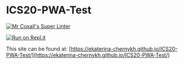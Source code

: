 # ICS20-PWA-Test

[![Mr Coxall's Super Linter](https://github.com/ekaterina-chernykh/ICS20-PWA-Test/workflows/Mr%20Coxall's%20Super%20Linter/badge.svg)](https://github.com/ekaterina-chernykh/ICS20-PWA-Test/actions)

[![Run on Repl.it](https://repl.it/badge/github/ekaterina-chernykh/ICS20-PWA-Test)](https://repl.it/github/ekaterina-chernykh/ICS20-PWA-Test)

This site can be found at: [https://ekaterina-chernykh.github.io/ICS20-PWA-Test/](https://ekaterina-chernykh.github.io/ICS20-PWA-Test/)

